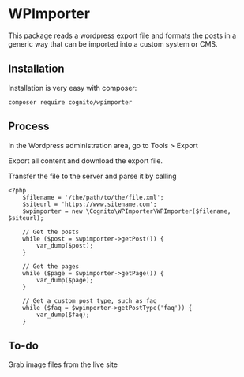 # WPImporter

This package reads a wordpress export file and formats the posts in a generic way that can be imported into a custom system or CMS.

## Installation

Installation is very easy with composer:

	composer require cognito/wpimporter

## Process

In the Wordpress administration area, go to Tools > Export

Export all content and download the export file.

Transfer the file to the server and parse it by calling

	<?php
		$filename = '/the/path/to/the/file.xml';
		$siteurl = 'https://www.sitename.com';
		$wpimporter = new \Cognito\WPImporter\WPImporter($filename, $siteurl);

		// Get the posts
		while ($post = $wpimporter->getPost()) {
			var_dump($post);
		}

		// Get the pages
		while ($page = $wpimporter->getPage()) {
			var_dump($page);
		}

		// Get a custom post type, such as faq
		while ($faq = $wpimporter->getPostType('faq')) {
			var_dump($faq);
		}

## To-do

Grab image files from the live site
